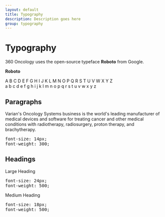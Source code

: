 ```yaml
---
layout: default
title: Typography
description: Description goes here
group: typography
---
```


# Typography
360 Oncology uses the open-source typeface **Roboto** from Google.

**Roboto**
<blockquoute>
  <p>A B C D E F G H I J K L M N O P Q R S T U V W X Y Z <br>a b c d e f g h i j k l m n o p q r s t u v w x y z</p>
</blockquoute>

## Paragraphs
Varian's Oncology Systems business is the world's leading manufacturer of medical devices and software for treating cancer
and other medical conditions with radiotherapy, radiosurgery, proton therapy, and brachytherapy.

<pre class="highlight">
font-size: 14px;
font-weight: 300;
</pre>

## Headings
<div class="large-heading">Large Heading</div>
<pre class="highlight">
font-size: 24px;
font-weight: 500;
</pre>

<div class="med-heading">Medium Heading</div>
<pre class="highlight">
font-size: 18px;
font-weight: 500;
</pre>
